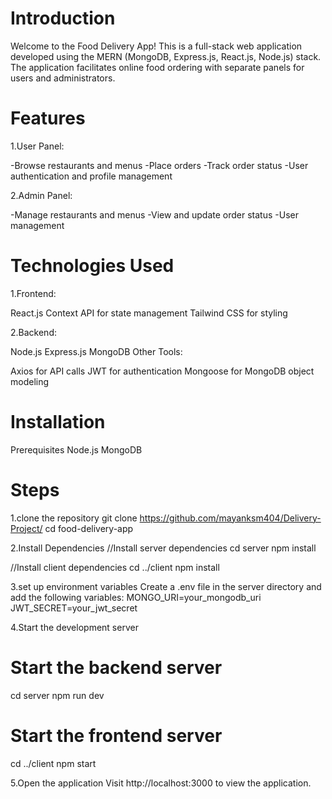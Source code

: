 # Introduction
Welcome to the Food Delivery App! This is a full-stack web application developed using the MERN (MongoDB, Express.js, React.js, Node.js) stack. The application facilitates online food ordering with separate panels for users and administrators.

# Features
1.User Panel:

-Browse restaurants and menus
-Place orders
-Track order status
-User authentication and profile management

2.Admin Panel:

-Manage restaurants and menus
-View and update order status
-User management

# Technologies Used
1.Frontend:

React.js
Context API for state management
Tailwind CSS for styling

2.Backend:

Node.js
Express.js
MongoDB
Other Tools:

Axios for API calls
JWT for authentication
Mongoose for MongoDB object modeling

# Installation
Prerequisites
Node.js
MongoDB
# Steps
1.clone the repository
git clone https://github.com/mayanksm404/Delivery-Project/
cd food-delivery-app

2.Install Dependencies 
//Install server dependencies
cd server
npm install

//Install client dependencies
cd ../client
npm install

3.set up environment variables
Create a .env file in the server directory and add the following variables:
MONGO_URI=your_mongodb_uri
JWT_SECRET=your_jwt_secret

4.Start the development server
# Start the backend server
cd server
npm run dev

# Start the frontend server
cd ../client
npm start

5.Open the application
Visit http://localhost:3000 to view the application.
